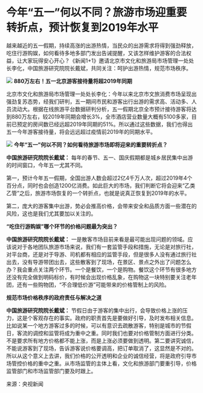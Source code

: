# 今年“五一”何以不同？旅游市场迎重要转折点，预计恢复到2019年水平

越来越近的五一假期，持续高涨的出游热情，当民众的出游需求将得到强劲释放，吃住行游购娱，如何看待多地多部门发出告诫提醒，又该怎样维护游客的合法权益，让大家玩得安心开心？《新闻1+1》邀请北京市文化和旅游局市场管理一处处长李化，中国旅游研究院院长戴斌，共同关注：呵护出游热情，规范市场秩序。

![](https://inews.gtimg.com/om_bt/OBXym9fdzSH8hVgnZdlJTZ0G7_uSKTTLYlnk3B6rXRtlUAA/1000)
**880万左右！五一北京游客接待量将超2019年同期**

北京市文化和旅游局市场管理一处处长李化：今年以来北京市文旅消费市场呈现出强劲复苏态势，经我们研判，五一期间市民和游客出行出游的需求高、活动多、人员流动大。根据在线旅游平台数据研判分析，五一假期北京全市预计接待游客将达到880万左右，较2019年同期会增长3%，全市酒店营业数量大概有5100多家，目前已预定的房间数已经远超2019年同期的51%。所以通过这些数据，我们也得出五一今年游客接待量，将会远远超过疫情前2019年的同期水平。

![](https://inews.gtimg.com/om_bt/OL4xmDr5S-ujyc8JDHRLnDm0oROU1AQpsZuq4Nl6apmbwAA/1000)
**今年“五一”何以不同？如何看待旅游市场即将迎来的重要转折点？**

**中国旅游研究院院长戴斌：** 每年的春节、五一、国庆假期都是城乡居民集中出游的时间窗口，今年五一尤其不同。

第一，预计今年五一假期，全国出游人数会超过2亿4千万人次，超过2019年4个百分点，同时也会创造1200亿消费。如此巨大的市场，我们判断它将会迎来“乙类乙管”之后，旅游市场恢复的一个转折点，也就是说真正恢复到2019年的水平。

第二，庞大的游客集中出游，势必会推高价格，会带来安全和品质方面一些潜在的风险，这也是我们尤其要加以关注的。

**“吃住行游购娱”哪个环节的价格问题最为突出？**

**中国旅游研究院院长戴斌：**
一是散客市场目前来看是最可能出现问题的领域。应该说对于各地团队旅游市场来说，我们有一套监管手段和措施，无论是对旅行社，对平台商，还是对于导游、司机都有相应的监管手段，但是很多人没有通过旅行社出去，没有导游带团出去，这些散客到了现场，在景区、景点之外出了问题怎么办？我会重点关注两个环节。一个是餐饮，一个是购物。餐饮这个环节有很多地方还没有完全做到明码标价，有时候会出现价格乱象，在购物这一块特别要关注老年团，还有一些购物团，“不合理低价游”可能带来的价格管制上的风险。

**规范市场价格秩序的政府责任与解决之道**

**中国旅游研究院院长戴斌：**
节假日由于游客的集中出行，会导致价格上涨的压力，这是个客观存在的事实。政府的职责首先是要做好引导，及时发布相关信息。比如说某一个地方游客过多的时候，可以有意识去疏散游客，特别是城市的节假日，客流的调控和监管将成为重中之重。同时我们也要对价格管制方面进行分类。不是要求所有地方价格都不能上涨，而是上涨必须要做到透明。第二要讲究诚信，不能说游客到了现场，告诉游客说价格要调高，把订单取消了，这显然是不对的。所以从这个意义上去讲，我们价格的公开透明和企业的诚信经营，将是政府引导市场管控价格的重中之重。从市场监管的主体上看，文化和旅游部门要重引导，价格监管部门和市场监管部门要及时跟上。

来源：央视新闻

